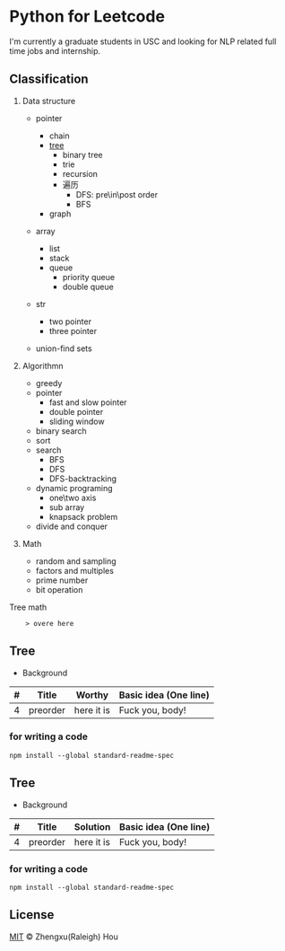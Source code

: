 # Python for Leetcode 

I'm currently a graduate students in USC and looking for NLP related full time jobs and internship.


## Classification
1. Data structure
    - pointer
        - chain
        - [tree](##tree)
            - binary tree
            - trie
            - recursion
            - 遍历
                - DFS: pre\in\post order
                - BFS
        - graph         

    - array
        - list
        - stack
        - queue
            - priority queue
            - double queue
    - str
        - two pointer
        - three pointer
    - union-find sets

2. Algorithmn
    - greedy
    - pointer
        - fast and slow pointer
        - double pointer
        - sliding window
    - binary search
    - sort
    - search
        - BFS
        - DFS
        - DFS-backtracking
    - dynamic programing
        - one\two axis
        - sub array
        - knapsack problem
    - divide and conquer
3. Math
    - random and sampling
    - factors and multiples
    - prime number
    - bit operation
     
        
Tree
math

        > overe here

## Tree
 - Background 
 
| # | Title | Worthy | Basic idea (One line) |
|---| ----- | -------- | --------------------- |
|4 | preorder | here it is | Fuck you, body! |

### for writing a code
```
npm install --global standard-readme-spec
```

## Tree
 - Background 
 
| # | Title | Solution | Basic idea (One line) |
|---| ----- | -------- | --------------------- |
|4 | preorder | here it is | Fuck you, body! |



### for writing a code
```
npm install --global standard-readme-spec
```


## License

[MIT](LICENSE) © Zhengxu(Raleigh) Hou


